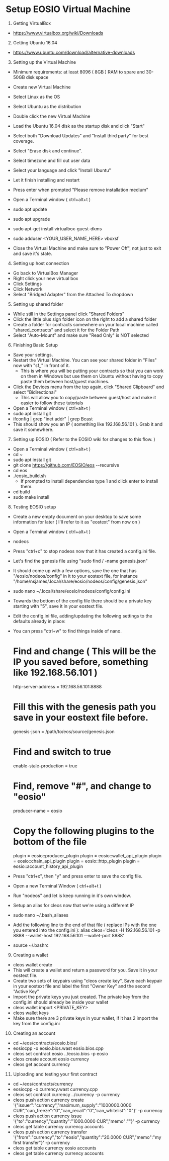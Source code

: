# Setup EOSIO Virtual Machine

1) Getting VirtualBox
  - https://www.virtualbox.org/wiki/Downloads

2) Getting Ubuntu 16.04
  - https://www.ubuntu.com/download/alternative-downloads
   
3) Setting up the Virtual Machine
  - Minimum requirements: at least 8096 ( 8GB ) RAM to spare and 30-50GB disk space

  - Create new Virtual Machine
  - Select Linux as the OS
  - Select Ubuntu as the distribution
  - Double click the new Virtual Machine
  - Load the Ubuntu 16.04 disk as the startup disk and click "Start"
  - Select both "Download Updates" and "Install third party" for best coverage.
  - Select "Erase disk and continue".
  - Select timezone and fill out user data
  - Select your language and click "Install Ubuntu"
  - Let it finish installing and restart
  - Press enter when prompted "Please remove installation medium"
  - Open a Terminal window ( ctrl+alt+t )
  - sudo apt update
  - sudo apt upgrade
  - sudo apt-get install virtualbox-guest-dkms
  - sudo adduser <YOUR_USER_NAME_HERE> vboxsf
  - Close the Virtual Machine and make sure to "Power Off", not just to exit and save it's state.
  
4) Setting up host connection
  - Go back to VirtualBox Manager
  - Right click your new virtual box
  - Click Settings
  - Click Network
  - Select "Bridged Adapter" from the Attached To dropdown

5) Setting up shared folder
  - While still in the Settings panel click "Shared Folders"
  - Click the little plus sign folder icon on the right to add a shared folder
  - Create a folder for contracts somewhere on your local machine called "shared_contracts" and select it for the Folder Path
  - Select "Auto-Mount" and make sure "Read Only" is NOT selected

6) Finishing Basic Setup
  - Save your settings.
  - Restart the Virtual Machine. You can see your shared folder in "Files" now with "sf_" in front of it. 
    * This is where you will be putting your contracts so that you can work on them in Windows but use them on Ubuntu
      without having to copy paste them between host/guest machines.
  - Click the Devices menu from the top again, click "Shared Clipboard" and select "Bidirectional" 
    * This will allow you to copy/paste between guest/host and make it easier to follow these tutorials
  - Open a Terminal window ( ctrl+alt+t )
  - sudo apt install git
  - ifconfig | grep "inet addr" | grep Bcast
  - This should show you an IP ( something like 192.168.56.101 ). Grab it and save it somewhere.
  
7) Setting up EOSIO
  ( Refer to the EOSIO wiki for changes to this flow. )
  - Open a Terminal window ( ctrl+alt+t )
  - cd ~
  - sudo apt install git
  - git clone https://github.com/EOSIO/eos --recursive
  - cd eos
  - ./eosio_build.sh
    * If prompted to install dependencies type 1 and click enter to install them.
  - cd build
  - sudo make install

8) Testing EOSIO setup
  - Create a new empty document on your desktop to save some information for later ( I'll refer to it as "eostext" from now on )
  - Open a Terminal window ( ctrl+alt+t )
  - nodeos 
  - Press "ctrl+c" to stop nodeos now that it has created a config.ini file.
  - Let's find the genesis file using "sudo find / -name genesis.json"
  - It should come up with a few options, save the one that has "/eosio/nodeos/config" in it to your eostext file, for instance "/home/nsjames/.local/share/eosio/nodeos/config/genesis.json"
  - sudo nano ~/.local/share/eosio/nodeos/config/config.ini
  - Towards the bottom of the config file there should be a private key starting with "5", save it in your eostext file.
  - Edit the config.ini file, adding/updating the following settings to the defaults already in place:
  - You can press "ctrl+w" to find things inside of nano.

	# Find and change ( This will be the IP you saved before, something like 192.168.56.101 )
	http-server-address = 192.168.56.101:8888

	# Fill this with the genesis path you save in your eostext file before.
	genesis-json = /path/to/eos/source/genesis.json

	# Find and switch to true
	enable-stale-production = true

	# Find, remove "#", and change to "eosio"
	producer-name = eosio

	# Copy the following plugins to the bottom of the file
	plugin = eosio::producer_plugin
	plugin = eosio::wallet_api_plugin
	plugin = eosio::chain_api_plugin
	plugin = eosio::http_plugin
	plugin = eosio::account_history_api_plugin


  - Press "ctrl+x", then "y" and press enter to save the config file.
  - Open a new Terminal Window ( ctrl+alt+t )
  - Run "nodeos" and let is keep running in it's own window.

  - Setup an alias for cleos now that we're using a different IP
  - sudo nano ~/.bash_aliases
  - Add the following line to the end of that file ( replace IPs with the one you entered into the config.ini ):
      alias cleos='cleos -H 192.168.56.101 -p 8888 --wallet-host 192.168.56.101 --wallet-port 8888'
  - source ~/.bashrc


9) Creating a wallet
  - cleos wallet create
  - This will create a wallet and return a password for you. Save it in your eostext file.
  - Create two sets of keypairs using "cleos create key", Save each keypair in your eostext file and label the first "Owner Key" and the second "Active Key"
  - Import the private keys you just created. The private key from the config.ini should already be inside your wallet
  - cleos wallet import <PRIVATE_KEY>
  - cleos wallet keys 
  - Make sure there are 3 private keys in your wallet, if it has 2 import the key from the config.ini

10) Creating an account
  - cd ~/eos/contracts/eosio.bios/
  - eosiocpp -o eosio.bios.wast eosio.bios.cpp
  - cleos set contract eosio ../eosio.bios -p eosio
  - cleos create account eosio currency <Owner Public Key> <Active Public Key>
  - cleos get account currency

11) Uploading and testing your first contract
  - cd ~/eos/contracts/currency
  - eosiocpp -o currency.wast currency.cpp
  - cleos set contract currency ../currency -p currency
  - cleos push action currency create '{"issuer":"currency","maximum_supply":"1000000.0000 CUR","can_freeze":"0","can_recall":"0","can_whitelist":"0"}' -p currency
  - cleos push action currency issue '{"to":"currency","quantity":"1000.0000 CUR","memo":""}' -p currency
  - cleos get table currency currency accounts
  - cleos push action currency transfer '{"from":"currency","to":"eosio","quantity":"20.0000 CUR","memo":"my first transfer"}' -p currency
  - cleos get table currency eosio accounts
  - cleos get table currency currency accounts
